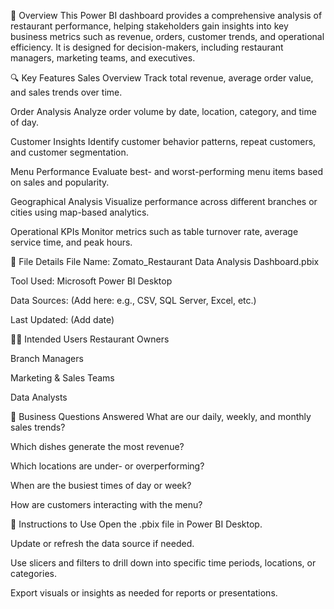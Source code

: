 🧾 Overview
This Power BI dashboard provides a comprehensive analysis of restaurant performance, helping stakeholders gain insights into key business metrics such as revenue, orders, customer trends, and operational efficiency. It is designed for decision-makers, including restaurant managers, marketing teams, and executives.

🔍 Key Features
Sales Overview
Track total revenue, average order value, and sales trends over time.

Order Analysis
Analyze order volume by date, location, category, and time of day.

Customer Insights
Identify customer behavior patterns, repeat customers, and customer segmentation.

Menu Performance
Evaluate best- and worst-performing menu items based on sales and popularity.

Geographical Analysis
Visualize performance across different branches or cities using map-based analytics.

Operational KPIs
Monitor metrics such as table turnover rate, average service time, and peak hours.

📁 File Details
File Name: Zomato_Restaurant Data Analysis Dashboard.pbix

Tool Used: Microsoft Power BI Desktop

Data Sources: (Add here: e.g., CSV, SQL Server, Excel, etc.)

Last Updated: (Add date)

🧑‍💼 Intended Users
Restaurant Owners

Branch Managers

Marketing & Sales Teams

Data Analysts

🎯 Business Questions Answered
What are our daily, weekly, and monthly sales trends?

Which dishes generate the most revenue?

Which locations are under- or overperforming?

When are the busiest times of day or week?

How are customers interacting with the menu?

📌 Instructions to Use
Open the .pbix file in Power BI Desktop.

Update or refresh the data source if needed.

Use slicers and filters to drill down into specific time periods, locations, or categories.

Export visuals or insights as needed for reports or presentations.





